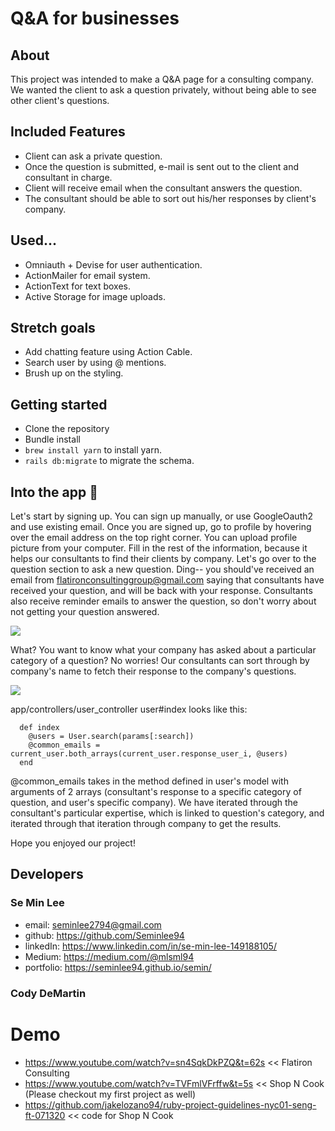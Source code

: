 # Q&A for businesses

## About
This project was intended to make a Q&A page for a consulting company. We wanted the client to ask a question privately, without being able to see other client's questions. 

## Included Features
- Client can ask a private question.
- Once the question is submitted, e-mail is sent out to the client and consultant in charge.
- Client will receive email when the consultant answers the question.
- The consultant should be able to sort out his/her responses by client's company.

## Used...
- Omniauth + Devise for user authentication.
- ActionMailer for email system.
- ActionText for text boxes.
- Active Storage for image uploads.
  
## Stretch goals
- Add chatting feature using Action Cable.
- Search user by using @ mentions.
- Brush up on the styling.

## Getting started
- Clone the repository
- Bundle install
- ``` brew install yarn ``` to install yarn.
- ``` rails db:migrate ``` to migrate the schema. 

## Into the app 🚀
Let's start by signing up. You can sign up manually, or use GoogleOauth2 and use existing email. Once you are signed up, go to profile by hovering over the email address on the top right corner. You can upload profile picture from your computer. Fill in the rest of the information, because it helps our consultants to find their clients by company. 
Let's go over to the question section to ask a new question. Ding-- you should've received an email from flatironconsultinggroup@gmail.com saying that consultants have received your question, and will be back with your response. Consultants also receive reminder emails to answer the question, so don't worry about not getting your question answered. 

<img src='./images/consultant_email.png'>

What? You want to know what your company has asked about a particular category of a question? No worries! Our consultants can sort through by company's name to fetch their response to the company's questions. 


<img src='./images/consultant_response.png'>

app/controllers/user_controller user#index looks like this:
```   
  def index
    @users = User.search(params[:search])
    @common_emails = current_user.both_arrays(current_user.response_user_i, @users)
  end
```
@common_emails takes in the method defined in user's model with arguments of 2 arrays (consultant's response to a specific category of question, and user's specific company). We have iterated through the consultant's particular expertise, which is linked to question's category, and iterated through that iteration through company to get the results.


Hope you enjoyed our project! 

## Developers
### Se Min Lee
- email: seminlee2794@gmail.com
- github: https://github.com/Seminlee94
- linkedIn: https://www.linkedin.com/in/se-min-lee-149188105/
- Medium: https://medium.com/@mlsml94
- portfolio: https://seminlee94.github.io/semin/

### Cody DeMartin

# Demo
- https://www.youtube.com/watch?v=sn4SqkDkPZQ&t=62s << Flatiron Consulting
- https://www.youtube.com/watch?v=TVFmlVFrffw&t=5s << Shop N Cook (Please checkout my first project as well)
- https://github.com/jakelozano94/ruby-project-guidelines-nyc01-seng-ft-071320  << code for Shop N Cook
